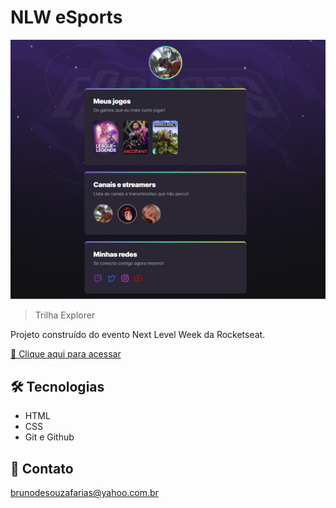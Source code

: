 # NLW eSports

![preview](./.github/preeview.png)

> Trilha Explorer

Projeto construído do evento Next Level Week da Rocketseat.

[🔗 Clique aqui para acessar](https://brunosouzafarias.github.io/project-nlw/)


## 🛠 Tecnologias

- HTML
- CSS
- Git e Github

## 💛 Contato

brunodesouzafarias@yahoo.com.br
